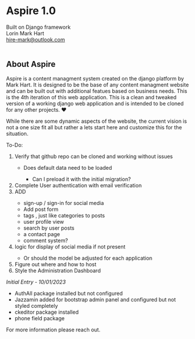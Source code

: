 # Aspire 1.0
Built on Django framework<br>
Lorin Mark Hart<br>
hire-mark@outlook.com<br>
<br>
<h2>About Aspire</h2>
<p>
    Aspire is a content managment system created on the django platform by Mark Hart.  
    It is designed to be the base of any content managment website and can be built out 
    with additional featues based on business needs. This is the 4th iteration of this 
    web application. This is a clean and tweaked version of a working django web application
    and is intended to be cloned for any other projects. ♥
</p>
<p>
    While there are some dynamic aspects of the website, the current vision is not a one size fit all but 
    rather a lets start here and customize this for the situation. 
</p>
<!-- start update here -->

<p>To-Do:
    <ol>
    <li>Verify that github repo can be cloned and working without issues</li>
        <ul>
        <li>Does default data need to be loaded</li>
        <ul>
            <li>
            Can I preload it with the initial migration?
            </li>
        </ul>
        </ul>
    <li>Complete User authentication with email verification</li>
    <li>ADD</li>
    <ul>
        <li>sign-up / sign-in for social media</li>
        <li>Add post form</li>
        <li>tags , just like categories to posts</li>
        <li>user profile view</li>
        <li>search by user posts</li>
        <li>a contact page</li>
        <li>comment system?</li>
    </ul>
    <li>logic for display of social media if not present</li>
        <ul>
        <li>Or should the model be adjusted for each application</li>
        </ul>
    <li>Figure out where and how to host</li>
    <li>Style the Administration Dashboard</li>
    </ol>

</p>
<p><i>Initial Entry - 10/01/2023</i>
    <ul style="list-style-type: symbols(♥);">
    <li>AuthAll package installed but not configured</li>
    <li>Jazzamin added for bootstrap admin panel and configured but not styled completely</li>
    <li>ckeditor package installed</li>
    <li>phone field package</li>
    </ul>
</p>
<p>
    For more information please reach out.
</p>
